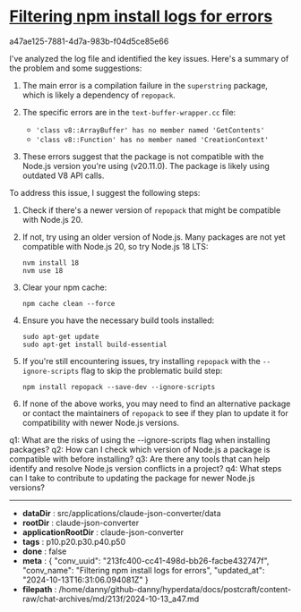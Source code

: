 # [Filtering npm install logs for errors](https://claude.ai/chat/213fc400-cc41-498d-bb26-facbe432747f)

a47ae125-7881-4d7a-983b-f04d5ce85e66

 I've analyzed the log file and identified the key issues. Here's a summary of the problem and some suggestions:

1. The main error is a compilation failure in the `superstring` package, which is likely a dependency of `repopack`.

2. The specific errors are in the `text-buffer-wrapper.cc` file:
   - `'class v8::ArrayBuffer' has no member named 'GetContents'`
   - `'class v8::Function' has no member named 'CreationContext'`

3. These errors suggest that the package is not compatible with the Node.js version you're using (v20.11.0). The package is likely using outdated V8 API calls.

To address this issue, I suggest the following steps:

1. Check if there's a newer version of `repopack` that might be compatible with Node.js 20.
   
2. If not, try using an older version of Node.js. Many packages are not yet compatible with Node.js 20, so try Node.js 18 LTS:
   ```
   nvm install 18
   nvm use 18
   ```

3. Clear your npm cache:
   ```
   npm cache clean --force
   ```

4. Ensure you have the necessary build tools installed:
   ```
   sudo apt-get update
   sudo apt-get install build-essential
   ```

5. If you're still encountering issues, try installing `repopack` with the `--ignore-scripts` flag to skip the problematic build step:
   ```
   npm install repopack --save-dev --ignore-scripts
   ```

6. If none of the above works, you may need to find an alternative package or contact the maintainers of `repopack` to see if they plan to update it for compatibility with newer Node.js versions.

q1: What are the risks of using the --ignore-scripts flag when installing packages?
q2: How can I check which version of Node.js a package is compatible with before installing?
q3: Are there any tools that can help identify and resolve Node.js version conflicts in a project?
q4: What steps can I take to contribute to updating the package for newer Node.js versions?

---

* **dataDir** : src/applications/claude-json-converter/data
* **rootDir** : claude-json-converter
* **applicationRootDir** : claude-json-converter
* **tags** : p10.p20.p30.p40.p50
* **done** : false
* **meta** : {
  "conv_uuid": "213fc400-cc41-498d-bb26-facbe432747f",
  "conv_name": "Filtering npm install logs for errors",
  "updated_at": "2024-10-13T16:31:06.094081Z"
}
* **filepath** : /home/danny/github-danny/hyperdata/docs/postcraft/content-raw/chat-archives/md/213f/2024-10-13_a47.md